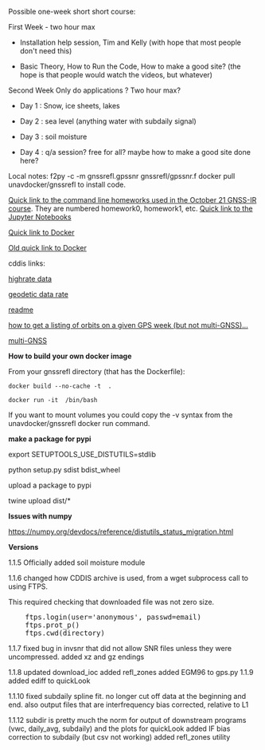 Possible one-week short short course:

First Week - two hour max

- Installation help session, Tim and Kelly
(with hope that most people don't need this)

- Basic Theory, How to Run the Code, How to make a good site?
(the hope is that people would watch the videos, but whatever)

Second Week Only do applications ? Two hour max?

- Day 1 : Snow, ice sheets, lakes

- Day 2 : sea level (anything water with subdaily signal)

- Day 3 : soil moisture

- Day 4 : q/a session? free for all? maybe how to make a good site done here?

Local notes:
f2py -c -m gnssrefl.gpssnr gnssrefl/gpssnr.f
docker pull unavdocker/gnssrefl to install code.

[Quick link to the command line homeworks used in the October 21 GNSS-IR course](https://github.com/kristinemlarson/gnssrefl/tree/master/tests/homeworks). They are numbered homework0, homework1, etc.
[Quick link to the Jupyter Notebooks](https://www.unavco.org/gitlab/gnss_reflectometry/gnssrefl_jupyter)

[Quick link to Docker](https://github.com/kristinemlarson/gnssrefl/blob/master/docs/docker_cl_instructions.md)

[Old quick link to Docker](https://hub.docker.com/r/unavdocker/gnssrefl)

cddis links:

[highrate data](https://cddis.nasa.gov/archive/gnss/data/highrate/2019/150/19d/00/)

[geodetic data rate](https://cddis.nasa.gov/archive/gnss/data/daily/2018/015/18d/)

[readme](https://cddis.nasa.gov/Data_and_Derived_Products/CDDIS_Archive_Access.html)

[how to get a listing of orbits on a given GPS week (but not multi-GNSS)...](https://cddis.nasa.gov/archive/gnss/products/2037/)

[multi-GNSS](https://cddis.nasa.gov/archive/gps/products/mgex/2037/)


**How to build your own docker image**

From your gnssrefl directory (that has the Dockerfile):

<code>docker build --no-cache -t <imagename> .</code>

<code>docker run -it <imagename> /bin/bash</code>

If you want to mount volumes you could copy the -v syntax from the unavdocker/gnssrefl docker run command.

**make a package for pypi**

export SETUPTOOLS_USE_DISTUTILS=stdlib

python setup.py sdist bdist_wheel

upload a package to pypi

twine upload dist/*

**Issues with numpy**

https://numpy.org/devdocs/reference/distutils_status_migration.html

**Versions**

1.1.5 Officially added soil moisture module

1.1.6 changed how CDDIS archive is used, from a wget subprocess call to using FTPS.

This required checking that downloaded file was not zero size.  
<PRE>
    ftps.login(user='anonymous', passwd=email)
    ftps.prot_p()
    ftps.cwd(directory)
</PRE>

1.1.7 fixed bug in invsnr that did not allow SNR files unless they were uncompressed.
added xz and gz endings

1.1.8 updated download_ioc
added refl_zones
added EGM96 to gps.py
1.1.9 added ediff to quickLook

1.1.10 fixed subdaily spline fit.  no longer cut off data at the 
beginning and end.  also output files that are interfrequency bias corrected,
relative to L1

1.1.12 subdir is pretty much the norm for output of downstream programs
(vwc, daily_avg, subdaily) and the plots for quickLook
added IF bias correction to subdaily (but csv not working)
added refl_zones utility
